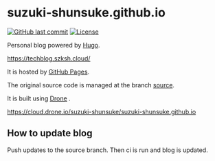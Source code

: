 # suzuki-shunsuke.github.io

[![GitHub last commit](https://img.shields.io/github/last-commit/suzuki-shunsuke/suzuki-shunsuke.github.io.svg)](https://github.com/suzuki-shunsuke/suzuki-shunsuke.github.io)
[![License](http://img.shields.io/badge/license-mit-blue.svg?style=flat-square)](https://raw.githubusercontent.com/suzuki-shunsuke/suzuki-shunsuke.github.io/master/LICENSE)

Personal blog powered by [Hugo](https://gohugo.io/).

https://techblog.szksh.cloud/

It is hosted by [GitHub Pages](https://pages.github.com/).

The original source code is managed at the branch [source](https://github.com/suzuki-shunsuke/suzuki-shunsuke.github.io/tree/source).

It is built using [Drone](https://drone.io/) .

https://cloud.drone.io/suzuki-shunsuke/suzuki-shunsuke.github.io

## How to update blog

Push updates to the source branch.
Then ci is run and blog is updated.
